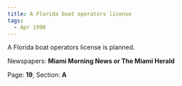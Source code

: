 ```yaml
---  
title: A Florida boat operators license  
tags:  
  - Apr 1990  
---  
```

  
A Florida boat operators license is planned.  
  
Newspapers: **Miami Morning News or The Miami Herald**  
  
Page: **19**, Section: **A** 
